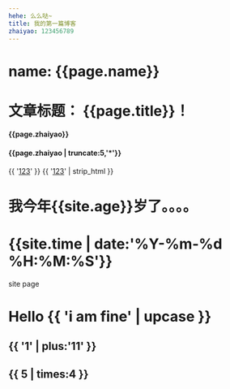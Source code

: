 ```yaml
---
hehe: 么么哒~
title: 我的第一篇博客
zhaiyao: 123456789
---
```


<h1>name: {{page.name}}</h1>
<h1>文章标题： {{page.title}}！</h1>
<!-- 过滤器 -->
<h4>{{page.zhaiyao}}</h4>
<!-- 12... -->
<h4>{{page.zhaiyao | truncate:5,'*'}}</h4>

{{ '<a href="">123</a>' }}
{{ '<a href="">123</a>' | strip_html }}

<!-- 输出_config.yml中的数据 -->
<h1>
我今年{{site.age}}岁了。。。。
</h1>

<!-- 将时间格式化为年月日 时分秒 -->
<h1>{{site.time | date:'%Y-%m-%d %H:%M:%S'}}</h1>


site
page


<h1>Hello {{ 'i am fine' | upcase }}</h1>

<h2>{{ '1' | plus:'11' }}</h2>

<h2>{{ 5 | times:4 }}</h2>